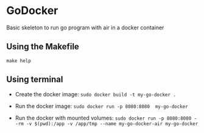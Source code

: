 # GoDocker
Basic skeleton to run go program with air in a docker container

## Using the Makefile
```make help```

## Using terminal

- Create the docker image: ``sudo docker build -t my-go-docker . ``

- Run the docker image: ``sudo docker run -p 8080:8080  my-go-docker``

- Run the docker with mounted volumes: ``sudo docker run -p 8080:8080 --rm -v $(pwd):/app -v /app/tmp --name my-go-docker-air my-go-docker``